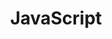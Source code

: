 ---
title: JavaScript
category: Développement
subcategory: JavaScript
permalink: /docs/developpement/javascript/
layout: category
---